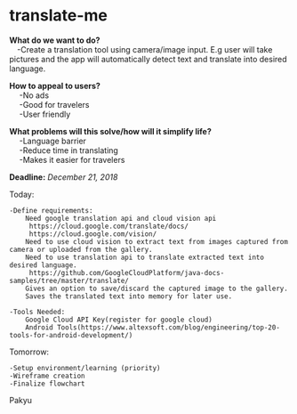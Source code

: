 # translate-me

<b>What do we want to do?</b>
<br>
&emsp;-Create a translation tool using camera/image input. E.g user will take pictures and the app will automatically detect text and translate into desired language.

<b>How to appeal to users?</b>
<br>
&emsp;
	-No ads
<br>
&emsp;
	-Good for travelers
<br>
&emsp;
	-User friendly

<b>What problems will this solve/how will it simplify life?</b>
<br>
&emsp;
	-Language barrier
<br>
&emsp;
	-Reduce time in translating
<br>
&emsp;
	-Makes it easier for travelers


<b>Deadline:</b> <i>December 21, 2018</i>

Today: 

	-Define requirements:
		Need google translation api and cloud vision api
		 https://cloud.google.com/translate/docs/
		 https://cloud.google.com/vision/
		Need to use cloud vision to extract text from images captured from camera or uploaded from the gallery.
		Need to use translation api to translate extracted text into desired language.
		 https://github.com/GoogleCloudPlatform/java-docs-samples/tree/master/translate/
		Gives an option to save/discard the captured image to the gallery.
		Saves the translated text into memory for later use.

	-Tools Needed:
		Google Cloud API Key(register for google cloud)
		Android Tools(https://www.altexsoft.com/blog/engineering/top-20-tools-for-android-development/)		


Tomorrow: 

	-Setup environment/learning (priority)
	-Wireframe creation
	-Finalize flowchart
Pakyu